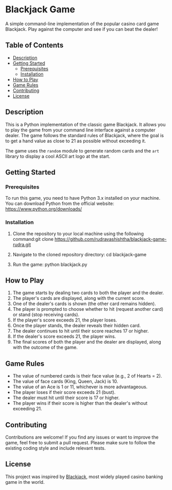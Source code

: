 # Blackjack Game

A simple command-line implementation of the popular casino card game Blackjack. Play against the computer and see if you can beat the dealer!

## Table of Contents

- [Description](#description)
- [Getting Started](#getting-started)
  - [Prerequisites](#prerequisites)
  - [Installation](#installation)
- [How to Play](#how-to-play)
- [Game Rules](#game-rules)
- [Contributing](#contributing)
- [License](#license)

## Description

This is a Python implementation of the classic game Blackjack. It allows you to play the game from your command line interface against a computer dealer. The game follows the standard rules of Blackjack, where the goal is to get a hand value as close to 21 as possible without exceeding it.

The game uses the `random` module to generate random cards and the `art` library to display a cool ASCII art logo at the start.

## Getting Started

### Prerequisites

To run this game, you need to have Python 3.x installed on your machine. You can download Python from the official website: https://www.python.org/downloads/

### Installation

1. Clone the repository to your local machine using the following command:git clone <https://github.com/rudravashishtha/blackjack-game-rudra.git>

2. Navigate to the cloned repository directory: cd blackjack-game

3. Run the game: python blackjack.py


## How to Play

1. The game starts by dealing two cards to both the player and the dealer.
2. The player's cards are displayed, along with the current score.
3. One of the dealer's cards is shown (the other card remains hidden).
4. The player is prompted to choose whether to hit (request another card) or stand (stop receiving cards).
5. If the player's score exceeds 21, the player loses.
6. Once the player stands, the dealer reveals their hidden card.
7. The dealer continues to hit until their score reaches 17 or higher.
8. If the dealer's score exceeds 21, the player wins.
9. The final scores of both the player and the dealer are displayed, along with the outcome of the game.

## Game Rules

- The value of numbered cards is their face value (e.g., 2 of Hearts = 2).
- The value of face cards (King, Queen, Jack) is 10.
- The value of an Ace is 1 or 11, whichever is more advantageous.
- The player loses if their score exceeds 21 (bust).
- The dealer must hit until their score is 17 or higher.
- The player wins if their score is higher than the dealer's without exceeding 21.

## Contributing

Contributions are welcome! If you find any issues or want to improve the game, feel free to submit a pull request. Please make sure to follow the existing coding style and include relevant tests.

## License

This project was inspired by [Blackjack](https://en.wikipedia.org/wiki/Blackjack), most widely played casino banking game in the world.
